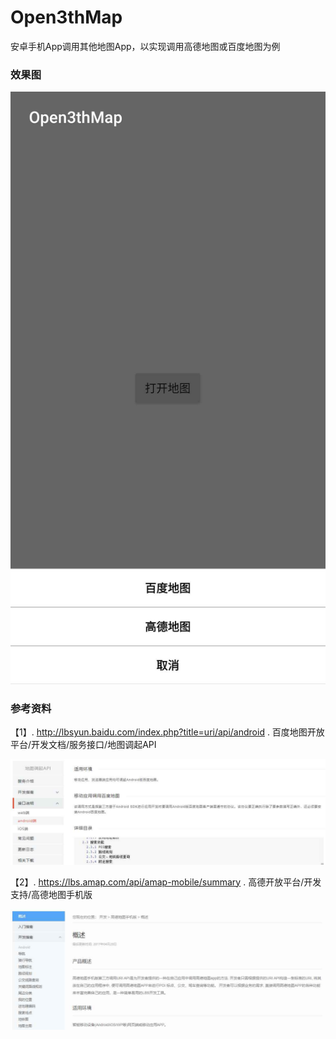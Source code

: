 # Open3thMap

安卓手机App调用其他地图App，以实现调用高德地图或百度地图为例
### 效果图
![](./resources/images-1.jpg)

### 参考资料
【1】. http://lbsyun.baidu.com/index.php?title=uri/api/android . 百度地图开放平台/开发文档/服务接口/地图调起API

![](./resources/images-2.jpg)

【2】. https://lbs.amap.com/api/amap-mobile/summary . 高德开放平台/开发支持/高德地图手机版

![](./resources/images-3.jpg)